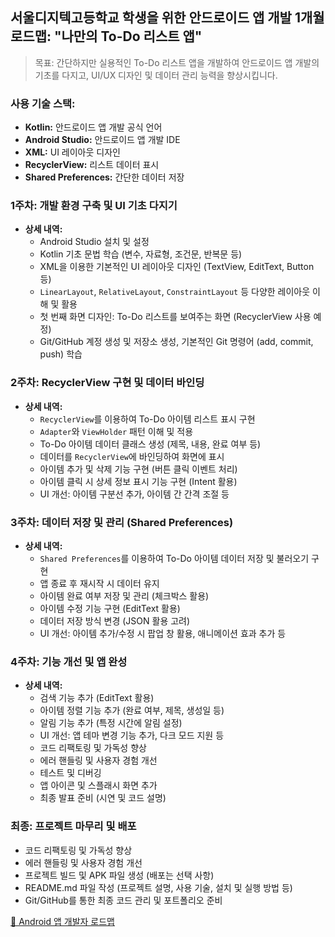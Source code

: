 ## 서울디지텍고등학교 학생을 위한 안드로이드 앱 개발 1개월 로드맵: "나만의 To-Do 리스트 앱"

> 목표: 간단하지만 실용적인 To-Do 리스트 앱을 개발하여 안드로이드 앱 개발의 기초를 다지고, UI/UX 디자인 및 데이터 관리 능력을 향상시킵니다.

### 사용 기술 스택:

*   **Kotlin:** 안드로이드 앱 개발 공식 언어
*   **Android Studio:** 안드로이드 앱 개발 IDE
*   **XML:** UI 레이아웃 디자인
*   **RecyclerView:** 리스트 데이터 표시
*   **Shared Preferences:** 간단한 데이터 저장

### 1주차: 개발 환경 구축 및 UI 기초 다지기

*   **상세 내역:**
    *   Android Studio 설치 및 설정
    *   Kotlin 기초 문법 학습 (변수, 자료형, 조건문, 반복문 등)
    *   XML을 이용한 기본적인 UI 레이아웃 디자인 (TextView, EditText, Button 등)
    *   `LinearLayout`, `RelativeLayout`, `ConstraintLayout` 등 다양한 레이아웃 이해 및 활용
    *   첫 번째 화면 디자인: To-Do 리스트를 보여주는 화면 (RecyclerView 사용 예정)
    *   Git/GitHub 계정 생성 및 저장소 생성, 기본적인 Git 명령어 (add, commit, push) 학습

### 2주차: RecyclerView 구현 및 데이터 바인딩

*   **상세 내역:**
    *   `RecyclerView`를 이용하여 To-Do 아이템 리스트 표시 구현
    *   `Adapter`와 `ViewHolder` 패턴 이해 및 적용
    *   To-Do 아이템 데이터 클래스 생성 (제목, 내용, 완료 여부 등)
    *   데이터를 `RecyclerView`에 바인딩하여 화면에 표시
    *   아이템 추가 및 삭제 기능 구현 (버튼 클릭 이벤트 처리)
    *   아이템 클릭 시 상세 정보 표시 기능 구현 (Intent 활용)
    *   UI 개선: 아이템 구분선 추가, 아이템 간 간격 조절 등

### 3주차: 데이터 저장 및 관리 (Shared Preferences)

*   **상세 내역:**
    *   `Shared Preferences`를 이용하여 To-Do 아이템 데이터 저장 및 불러오기 구현
    *   앱 종료 후 재시작 시 데이터 유지
    *   아이템 완료 여부 저장 및 관리 (체크박스 활용)
    *   아이템 수정 기능 구현 (EditText 활용)
    *   데이터 저장 방식 변경 (JSON 활용 고려)
    *   UI 개선: 아이템 추가/수정 시 팝업 창 활용, 애니메이션 효과 추가 등

### 4주차: 기능 개선 및 앱 완성

*   **상세 내역:**
    *   검색 기능 추가 (EditText 활용)
    *   아이템 정렬 기능 추가 (완료 여부, 제목, 생성일 등)
    *   알림 기능 추가 (특정 시간에 알림 설정)
    *   UI 개선: 앱 테마 변경 기능 추가, 다크 모드 지원 등
    *   코드 리팩토링 및 가독성 향상
    *   에러 핸들링 및 사용자 경험 개선
    *   테스트 및 디버깅
    *   앱 아이콘 및 스플래시 화면 추가
    *   최종 발표 준비 (시연 및 코드 설명)

### 최종: 프로젝트 마무리 및 배포

*   코드 리팩토링 및 가독성 향상
*   에러 핸들링 및 사용자 경험 개선
*   프로젝트 빌드 및 APK 파일 생성 (배포는 선택 사항)
*   README.md 파일 작성 (프로젝트 설명, 사용 기술, 설치 및 실행 방법 등)
*   Git/GitHub를 통한 최종 코드 관리 및 포트폴리오 준비

[🔗 Android 앱 개발자 로드맵](https://roadmap.sh/android)
